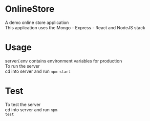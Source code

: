 # OnlineStore
A demo online store application<br>
This application uses the Mongo - Express - React and NodeJS stack

# Usage
server/.env contains environment variables for production<br>
To run the server<br>
cd into server and run <code>npm start</code>

# Test
To test the server<br>
cd into server and run <code>npm test</code>
